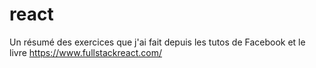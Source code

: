 # react

Un résumé des exercices que j'ai fait depuis les tutos de Facebook et le livre https://www.fullstackreact.com/
